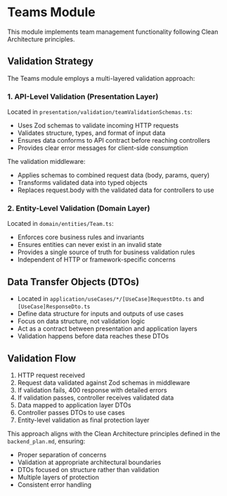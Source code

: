 # Teams Module

This module implements team management functionality following Clean Architecture principles.

## Validation Strategy

The Teams module employs a multi-layered validation approach:

### 1. API-Level Validation (Presentation Layer)

Located in `presentation/validation/teamValidationSchemas.ts`:
- Uses Zod schemas to validate incoming HTTP requests
- Validates structure, types, and format of input data
- Ensures data conforms to API contract before reaching controllers
- Provides clear error messages for client-side consumption

The validation middleware:
- Applies schemas to combined request data (body, params, query)
- Transforms validated data into typed objects
- Replaces request.body with the validated data for controllers to use

### 2. Entity-Level Validation (Domain Layer)

Located in `domain/entities/Team.ts`:
- Enforces core business rules and invariants
- Ensures entities can never exist in an invalid state
- Provides a single source of truth for business validation rules
- Independent of HTTP or framework-specific concerns

## Data Transfer Objects (DTOs)

- Located in `application/useCases/*/[UseCase]RequestDto.ts` and `[UseCase]ResponseDto.ts`
- Define data structure for inputs and outputs of use cases 
- Focus on data structure, not validation logic
- Act as a contract between presentation and application layers
- Validation happens before data reaches these DTOs

## Validation Flow

1. HTTP request received
2. Request data validated against Zod schemas in middleware
3. If validation fails, 400 response with detailed errors
4. If validation passes, controller receives validated data
5. Data mapped to application layer DTOs
6. Controller passes DTOs to use cases
7. Entity-level validation as final protection layer

This approach aligns with the Clean Architecture principles defined in the `backend_plan.md`, ensuring:
- Proper separation of concerns
- Validation at appropriate architectural boundaries
- DTOs focused on structure rather than validation
- Multiple layers of protection
- Consistent error handling 